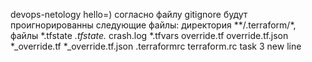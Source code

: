 devops-netology
hello=)
согласно файлу gitignore будут проигнорированны следующие файлы: директория **/.terraform/*, файлы 
*.tfstate
*.tfstate.*
crash.log
*.tfvars
override.tf
override.tf.json
*_override.tf
*_override.tf.json
.terraformrc
terraform.rc
task 3 new line
